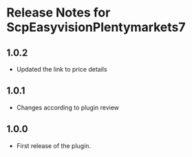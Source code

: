 # Release Notes for ScpEasyvisionPlentymarkets7

## 1.0.2
- Updated the link to price details

## 1.0.1
- Changes according to plugin review

## 1.0.0
- First release of the plugin.
